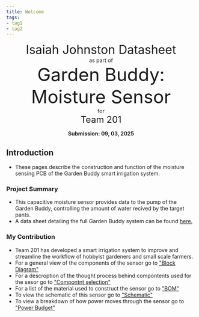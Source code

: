 ```yaml
---
title: Welcome
tags:
- tag1
- tag2
---
```

<center>
<font size= "6">Isaiah Johnston Datasheet</font><br>
as part of<br>
<font size= "8"> Garden Buddy: Moisture Sensor</font><br>
for<br>
<font size= "5"> Team 201 </font><br>

**Submission: 09, 03, 2025**
</center>

## Introduction

* These pages describe the construction and function of the moisture sensing PCB of the Garden Buddy smart irrigation system.

### Project Summary

* This capacitive moisture sensor provides data to the pump of the Garden Buddy, controlling the amount of water recived by the target pants.
* A data sheet detailing the full Garden Buddy system can be found [here.](https://asu-egr304-2025-f-201.github.io/)


### My Contribution

* Team 201 has developed a smart irrigation system to improve and streamline the workflow of hobbyist gardeners and small scale farmers.
* For a general view of the components of the sensor go to ["Block Diagram"]()
* For a descroption of the thought process behind compontents used for the sesor go to ["Compontnt selection"]()
* For a list of the material used to construct the sensor go to ["BOM"]()
* To view the schematic of this sensor go to ["Schematic"]()
* To view a breakdown of how power moves through the sensor go to ["Power Budget"]()


